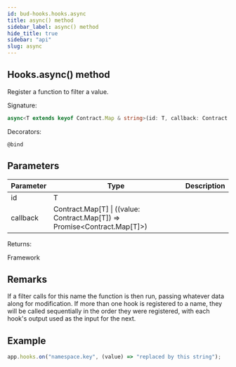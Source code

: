 ```yaml
---
id: bud-hooks.hooks.async
title: async() method
sidebar_label: async() method
hide_title: true
sidebar: "api"
slug: async
---
```


## Hooks.async() method

Register a function to filter a value.

Signature:

```typescript
async<T extends keyof Contract.Map & string>(id: T, callback: Contract.Map[T] | ((value: Contract.Map[T]) => Promise<Contract.Map[T]>)): Framework;
```

Decorators:

`@bind`

## Parameters

| Parameter | Type                                                                                         | Description |
| --------- | -------------------------------------------------------------------------------------------- | ----------- |
| id        | T                                                                                            |             |
| callback  | Contract.Map\[T\] &#124; ((value: Contract.Map\[T\]) =&gt; Promise&lt;Contract.Map\[T\]&gt;) |             |

Returns:

Framework

## Remarks

If a filter calls for this name the function is then run, passing whatever data along for modification. If more than one hook is registered to a name, they will be called sequentially in the order they were registered, with each hook's output used as the input for the next.

## Example

```js
app.hooks.on("namespace.key", (value) => "replaced by this string");
```
